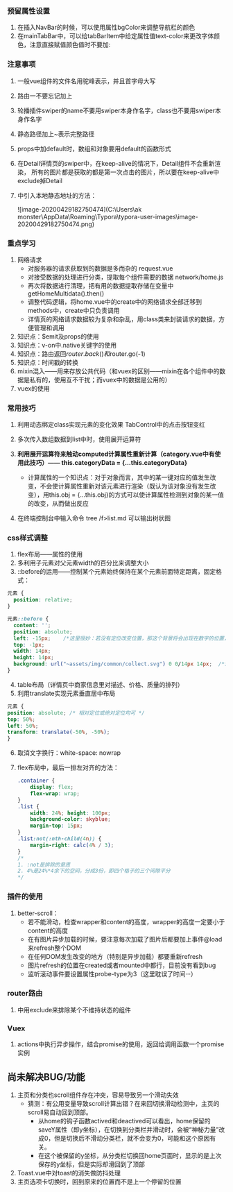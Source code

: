 ### 预留属性设置  
1. 在插入NavBar的时候，可以使用属性bgColor来调整导航栏的颜色
2. 在mainTabBar中，可以给tabBarItem中给定属性值text-color来更改字体颜色，注意直接赋值颜色值时不要加:

### 注意事项   
1. 一般vue组件的文件名用驼峰表示，并且首字母大写   

2. 路由一不要忘记加上<router-view>   

3. 轮播插件swiper的name不要用swiper本身作名字，class也不要用swiper本身作名字

4. 静态路径加上~表示完整路径  

5. props中加default时，数组和对象要用default的函数形式  

6. 在Detail详情页的swiper中，在keep-alive的情况下，Detail组件不会重新渲染，
    所有的图片都是获取的都是第一次点击的图片，所以要在keep-alive中exclude掉Detail  

7. <img>中引入本地静态地址的方法：

   ![image-20200429182750474](C:\Users\ak monster\AppData\Roaming\Typora\typora-user-images\image-20200429182750474.png)


### 重点学习
1. 网络请求
    - 对服务器的请求获取到的数据是多而杂的 request.vue
    - 对接受数据的处理进行分类，提取每个组件需要的数据 network/home.js
    - 再次将数据进行清理，把有用的数据提取存储在变量中 getHomeMultidata().then()
    - 调整代码逻辑，将home.vue中的create中的网络请求全部迁移到methods中，create中只负责调用
    - 详情页的网络请求数据较为复杂和杂乱，用class类来封装请求的数据，方便管理和调用
2. 知识点：$emit及props的使用  
3. 知识点：v-on中.native关键字的使用  
4. 知识点：路由返回$router.back()和$router.go(-1)  
5. 知识点：时间戳的转换  
6. mixin混入——用来存放公共代码（和vuex的区别——mixin在各个组件中的数据是私有的，使用互不干扰；而vuex中的数据是公用的）
7. vuex的使用
### 常用技巧

1. 利用动态绑定class实现元素的变化效果 TabControl中的点击按钮变红

2. 多次传入数组数据到list中时，使用展开运算符  

3. **利用展开运算符来触动computed计算属性重新计算（category.vue中有使用此技巧）—— this.categoryData = {...this.categoryData}**

   - 计算属性的一个知识点：对于对象而言，其中的某一键对应的值发生改变，不会使计算属性重新对该元素进行渲染（既认为该对象没有发生改变），用this.obj = {...this.obj}的方式可以使计算属性检测到对象的某一值的改变，从而做出反应

4. 在终端控制台中输入命令 tree /f>list.md 可以输出树状图

### css样式调整
1. flex布局——属性的使用
2. 多利用子元素对父元素width的百分比来调整大小
3. ::before的运用——控制某个元素始终保持在某个元素前面特定距离，固定格式：
```css
元素 {
  position: relative;
}

元素::before {
  content: '';
  position: absolute;
  left: -15px;    /*这里很妙：若没有定位改变位置，那这个背景将会出现在数字的位置，背景本身宽度14px，left设置为-15px，就是把背景朝左移动15px，刚好还和数字保持1px的距离*/
  top: -1px;
  width: 14px;
  height: 14px;
  background: url("~assets/img/common/collect.svg") 0 0/14px 14px;  /*注意：size和position属性在简写的情况下，要么都写，要么都不写。都写的时候size前面需要加/*/
}
```
4. table布局（详情页中商家信息里对描述、价格、质量的排列）
5. 利用translate实现元素垂直居中布局
```css
元素 {
position: absolute; /* 相对定位或绝对定位均可 */
top: 50%;
left: 50%;
transform: translate(-50%, -50%);
}
```

6. 取消文字换行：white-space: nowrap

7. flex布局中，最后一排左对齐的方法：

   ```css
   .container {
       display: flex;
       flex-wrap: wrap;
   }
   .list {
       width: 24%; height: 100px;
       background-color: skyblue;
       margin-top: 15px;
   }
   .list:not(:nth-child(4n)) {
       margin-right: calc(4% / 3);
   }
   /*
   1. :not是排除的意思
   2. 4%是24%*4余下的空间，分成3份，即四个格子的三个间隙平分
   */
   ```



### 插件的使用  

1. better-scroll：  
    - 若不能滑动，检查wrapper和content的高度，wrapper的高度一定要小于content的高度
    - 在有图片异步加载的时候，要注意每次加载了图片后都要加上事件@load来refresh整个DOM  
    - 在任何DOM发生改变的地方（特别是异步加载）都要重新refresh
    - 图片refresh的位置在created或者mounted中都行，目前没有看到bug
    - 监听滚动事件要设置属性probe-type为3（这里耽误了时间···）
    
### router路由
1. <keep-alive>中用exclude来排除某个不维持状态的组件

### Vuex
1. actions中执行异步操作，结合promise的使用，返回给调用函数一个promise实例



## 尚未解决BUG/功能

1. 主页和分类也scroll组件存在冲突，容易导致另一个滑动失效
   - 猜测：有公用变量导致scroll计算出错？在来回切换滑动检测中，主页的scroll易自动回到顶部。
     - 从home的钩子函数actived和deactived可以看出，home保留的saveY属性（即y坐标），在切换到分类栏并滑动时，会被“神秘力量”改成0，但是切换后不滑动分类栏，就不会变为0，可能和这个原因有关。
     - 在这个被保留的y坐标，从分类栏切换回home页面时，显示的是上次保存的y坐标，但是实际却滑回到了顶部
2. Toast.vue中对toast的消失做防抖处理
3. 主页选项卡切换时，回到原来的位置而不是上一个停留的位置

